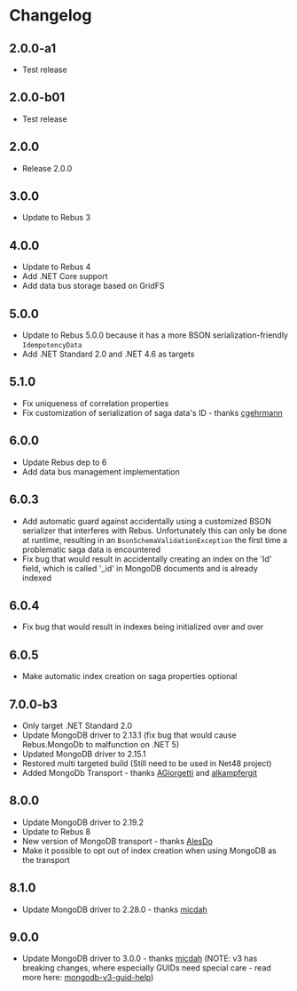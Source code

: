 # Changelog

## 2.0.0-a1
* Test release

## 2.0.0-b01
* Test release

## 2.0.0
* Release 2.0.0

## 3.0.0
* Update to Rebus 3

## 4.0.0
* Update to Rebus 4
* Add .NET Core support
* Add data bus storage based on GridFS

## 5.0.0
* Update to Rebus 5.0.0 because it has a more BSON serialization-friendly `IdempotencyData`
* Add .NET Standard 2.0 and .NET 4.6 as targets

## 5.1.0
* Fix uniqueness of correlation properties
* Fix customization of serialization of saga data's ID - thanks [cgehrmann]

## 6.0.0
* Update Rebus dep to 6
* Add data bus management implementation

## 6.0.3
* Add automatic guard against accidentally using a customized BSON serializer that interferes with Rebus. Unfortunately this can only be done at runtime, resulting in an `BsonSchemaValidationException` the first time a problematic saga data is encountered
* Fix bug that would result in accidentally creating an index on the 'Id' field, which is called '_id' in MongoDB documents and is already indexed

## 6.0.4
* Fix bug that would result in indexes being initialized over and over

## 6.0.5
* Make automatic index creation on saga properties optional

## 7.0.0-b3
* Only target .NET Standard 2.0
* Update MongoDB driver to 2.13.1 (fix bug that would cause Rebus.MongoDb to malfunction on .NET 5)
* Updated MongoDB driver to 2.15.1 
* Restored multi targeted build (Still need to be used in Net48 project)
* Added MongoDb Transport - thanks [AGiorgetti] and [alkampfergit]

## 8.0.0
* Update MongoDB driver to 2.19.2
* Update to Rebus 8
* New version of MongoDB transport - thanks [AlesDo]
* Make it possible to opt out of index creation when using MongoDB as the transport

## 8.1.0
* Update MongoDB driver to 2.28.0 - thanks [micdah]

## 9.0.0
* Update MongoDB driver to 3.0.0 - thanks [micdah] (NOTE: v3 has breaking changes, where especially GUIDs need special care - read more here: [mongodb-v3-guid-help])


[AGiorgetti]: https://github.com/AGiorgetti
[AlesDo]: https://github.com/AlesDo
[alkampfergit]: https://github.com/alkampfergit
[cgehrmann]: https://github.com/cgehrmann
[micdah]: https://github.com/micdah

[mongodb-v3-guid-help]: https://github.com/rebus-org/Rebus.MongoDb/pull/23#issuecomment-2505633125